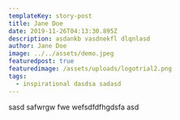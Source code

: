 ```yaml
---
templateKey: story-post
title: Jane Doe
date: 2019-11-26T04:13:30.895Z
description: asdankb vasdnekfl dlqnlasd
author: Jane Doe
image: ../../assets/demo.jpeg
featuredpost: true
featuredimage: /assets/uploads/logotrial2.png
tags:
  - inspirational dasdsa sadasd
---
```

sasd safwrgw fwe wefsdfdfhgdsfa asd

